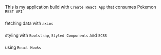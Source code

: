 This is my application build with `Create React App` that consumes Pokemon `REST API`
###
fetching data with `axios`
###
styling with `Bootstrap`, `Styled Components` and `SCSS`
### 
using `React Hooks`
